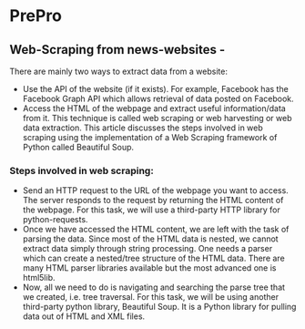 # PrePro

## Web-Scraping from news-websites -
There are mainly two ways to extract data from a website:

- Use the API of the website (if it exists). For example, Facebook has the Facebook Graph API which allows retrieval of data posted on Facebook.
- Access the HTML of the webpage and extract useful information/data from it. This technique is called web scraping or web harvesting or web data extraction.
This article discusses the steps involved in web scraping using the implementation of a Web Scraping framework of Python called Beautiful Soup.

### Steps involved in web scraping:

  - Send an HTTP request to the URL of the webpage you want to access. The server responds to the request by returning the HTML content of the webpage. For this task, we will use a third-party HTTP library for python-requests.
  - Once we have accessed the HTML content, we are left with the task of parsing the data. Since most of the HTML data is nested, we cannot extract data simply through string processing. One needs a parser which can create a nested/tree structure of the HTML data. There are many HTML parser libraries available but the most advanced one is html5lib.
  - Now, all we need to do is navigating and searching the parse tree that we created, i.e. tree traversal. For this task, we will be using another third-party python library, Beautiful Soup. It is a Python library for pulling data out of HTML and XML files.
